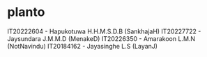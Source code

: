 # planto

IT20222604 - Hapukotuwa H.H.M.S.D.B (SankhajaH)
IT20227722 - Jaysundara J.M.M.D (MenakeD)
IT20226350 - Amarakoon L.M.N (NotNavindu)
IT20184162 - Jayasinghe L.S (LayanJ)
